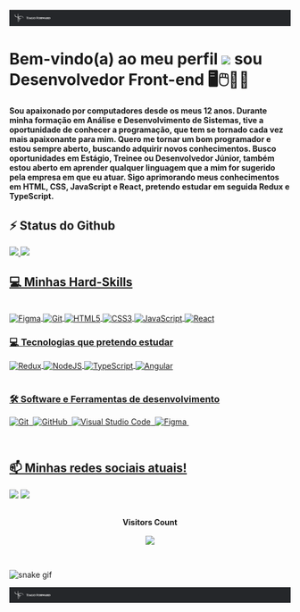 ![](logo-barra.png)

# Bem-vindo(a) ao meu perfil <img src="https://media.giphy.com/media/hvRJCLFzcasrR4ia7z/giphy.gif" width="35"> sou Desenvolvedor Front-end 🖥️🖱️👨‍💻

#### Sou apaixonado por computadores desde os meus 12 anos. Durante minha formação em Análise e Desenvolvimento de Sistemas, tive a oportunidade de conhecer a programação, que tem se tornado cada vez mais apaixonante para mim. Quero me tornar um bom programador e estou sempre aberto, buscando adquirir novos conhecimentos. Busco oportunidades em Estágio, Treinee ou Desenvolvedor Júnior, também estou aberto em aprender qualquer linguagem que a mim for sugerido pela empresa em que eu atuar. Sigo aprimorando meus conhecimentos em HTML, CSS, JavaScript e React, pretendo estudar em seguida Redux e TypeScript.

## ⚡ Status do Github

 <div>
   <a href="https://github.com/tiago-forward">
   <img height="180em" src="https://github-readme-stats.vercel.app/api?username=tiago-forward&show_icons=true&theme=tokyonight&include_all_commits=true&count_private=true"/>
   <img height="180em" src="https://github-readme-stats.vercel.app/api/top-langs/?username=tiago-forward&layout=compact&langs_count=6&theme=tokyonight"/>
</div>
    
## 💻 Minhas Hard-Skills

<div style="display: inline_block">
 <br>
  <img align="center" alt="Figma" height="32" width="40" src="https://raw.githubusercontent.com/danielcranney/readme-generator/main/public/icons/skills/figma-colored.svg" />
  <img align="center" alt="Git" height="32" width="40" src="https://cdn.simpleicons.org/git" />
  <img align="center" alt="HTML5" height="32" width="40" src="https://cdn.simpleicons.org/html5" />
  <img align="center" alt="CSS3" height="32" width="40" src="https://cdn.simpleicons.org/css3" />
  <img align="center" alt="JavaScript" height="32" width="40" src="https://cdn.simpleicons.org/javascript" />
  <img align="center" alt="React" height="32" width="40" src="https://cdn.simpleicons.org/react/61DAFB" />
<br>

 ### 💻 Tecnologias que pretendo estudar
  <img align="center" alt="Redux" height="32" width="40" src="https://cdn.simpleicons.org/redux/eeeeee/3e4754" />
  <img align="center" alt="NodeJS" height="32" width="40" src="https://cdn.simpleicons.org/node.js/eeeeee/3e4754" />
  <img align="center" alt="TypeScript" height="32" width="40" src="https://cdn.simpleicons.org/typescript/eeeeee/3e4754" />
  <img align="center" alt="Angular" height="32" width="40" src="https://cdn.simpleicons.org/angular/eeeeee/3e4754" />
</div>

<br>

### 🛠️ Software e Ferramentas de desenvolvimento

![Git](https://img.shields.io/badge/-git-red?style=for-the-badge&logo=Git&logoColor=white)&nbsp;
![GitHub](https://img.shields.io/badge/-GitHub-181717?style=for-the-badge&logo=github)&nbsp;
![Visual Studio Code](https://img.shields.io/badge/-VSCODE-007ACC?style=for-the-badge&&logo=visual-studio-code&logoColor=white)&nbsp;
![Figma](https://img.shields.io/badge/figma-%23F24E1E.svg?style=for-the-badge&logo=figma&logoColor=white)&nbsp;

<br/>
 
## 📫 Minhas redes sociais atuais!
 
<div> 
  <a href = "mailto:devtiagoforward@gmail.com"><img src="https://img.shields.io/badge/-Gmail-%23333?style=for-the-badge&logo=gmail&logoColor=white" target="_blank"></a>
  <a href = "https://www.linkedin.com/in/tiago-lacerda-devfrontend/"><img src="https://img.shields.io/badge/-LinkedIn-%230077B5?style= for-the-badge&logo=linkedin&logoColor=white" target="_blank"></a>
</div>

<div align="center">
<br><p align="centre"><b>Visitors Count</b></p>  
<p align="center"><img align="center" src="https://profile-counter.glitch.me/{tiago-forward}/count.svg" /></p> 
<br></div>

![snake gif](https://github.com/tiago-forward/tiago-forward/blob/output/github-contribution-grid-snake-dark.svg)

![](logo-barra.png)
